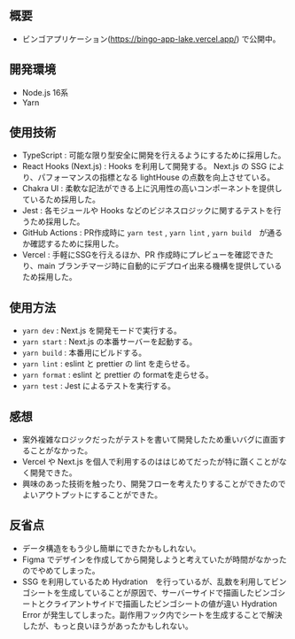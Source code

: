 ## 概要
- ビンゴアプリケーション(https://bingo-app-lake.vercel.app/) で公開中。

## 開発環境
- Node.js 16系
- Yarn 

## 使用技術
- TypeScript : 可能な限り型安全に開発を行えるようにするために採用した。
- React Hooks (Next.js) : Hooks を利用して開発する。 Next.js の SSG により、パフォーマンスの指標となる lightHouse の点数を向上させている。
- Chakra UI : 柔軟な記法ができる上に汎用性の高いコンポーネントを提供しているため採用した。
- Jest : 各モジュールや Hooks などのビジネスロジックに関するテストを行うため採用した。
- GitHub Actions : PR作成時に `yarn test` , `yarn lint` , `yarn build`　が通るか確認するために採用した。
- Vercel : 手軽にSSGを行えるほか、PR 作成時にプレビューを確認できたり、main ブランチマージ時に自動的にデプロイ出来る機構を提供しているため採用した。

## 使用方法
- `yarn dev` : Next.js を開発モードで実行する。
- `yarn start` :  Next.js の本番サーバーを起動する。
- `yarn build` : 本番用にビルドする。
- `yarn lint` : eslint と prettier の lint を走らせる。
- `yarn format` : eslint と prettier の formatを走らせる。
- `yarn test` : Jest によるテストを実行する。

## 感想
- 案外複雑なロジックだったがテストを書いて開発したため重いバグに直面することがなかった。
- Vercel や Next.js を個人で利用するのははじめてだったが特に躓くことがなく開発できた。
- 興味のあった技術を触ったり、開発フローを考えたりすることができたのでよいアウトプットにすることができた。

## 反省点
- データ構造をもう少し簡単にできたかもしれない。
- Figma でデザインを作成してから開発しようと考えていたが時間がなかったのでやめてしまった。
- SSG を利用しているため Hydration　を行っているが、乱数を利用してビンゴシートを生成していることが原因で、サーバーサイドで描画したビンゴシートとクライアントサイドで描画したビンゴシートの値が違い Hydration Error が発生してしまった。副作用フック内でシートを生成することで解決したが、もっと良いほうがあったかもしれない。
